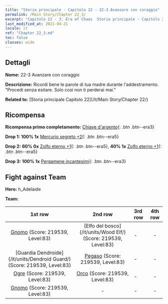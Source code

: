 ```yaml
---
title: "Storia principale - Capitolo 22 - 22-3 Avanzare con coraggio"
permalink: /Main Story/Chapter 22_3/
excerpt: "Capitolo 22 - 3. Era of Chaos  Storia principale - Capitolo 22_3. 22-3 Avanzare con coraggio"
last_modified_at: 2021-04-21
locale: it
ref: "Chapter 22_3.md"
toc: false
classes: wide
---
```


## Dettagli

 **Nome:** 22-3 Avanzare con coraggio

 **Descrizione:** Ricordi bene le parole di tua madre durante l'addestramento. \"Procedi senza esitare. Solo così non ti perderai mai.\"

 **Related to:** [Storia principale Capitolo 22](/it/Main Story/Chapter 22/)

## Ricompensa

 **Ricompensa primo completamento:** [Chiave d'argento](/it/Items/con_693/){: .btn .btn--era3}

 **Drop 1:** **100% 1x** [Mercurio segreto +2](/it/Items/mat_77/){: .btn .btn--era5}

 **Drop 2:** **60% 0x** [Zolfo eterno +1](/it/Items/mat_71/){: .btn .btn--era5}, **40% 1x** [Zolfo eterno +1](/it/Items/mat_71/){: .btn .btn--era5}

 **Drop 3:** **100% 1x** [Pergamene incantesimi](/it/Items/con_694/){: .btn .btn--era3}


## Fight against Team
 **Hero:** h_Adelaide

 **Team:**


  | 1st row | 2nd row | 3rd row | 4th row |
  |:----:|:----:|:----|:----:|
  | [Gnomo](/it/units/Dwarf/) (Score: 219539, Level:83)  | [Elfo del bosco](/it/units/Wood Elf/) (Score: 219539, Level:83)  | - | - |
  | [Guardia Dendroide](/it/units/Dendroid Guard/) (Score: 219539, Level:83)  | [Pegaso](/it/units/Pegasus/) (Score: 219539, Level:83)  | - | - |
  | [Ogre](/it/units/Ogre/) (Score: 219539, Level:83)  | [Orco](/it/units/Orc/) (Score: 219539, Level:83)  | - | - |
  | [Gnomo](/it/units/Dwarf/) (Score: 219539, Level:83)  | - | - | - |


